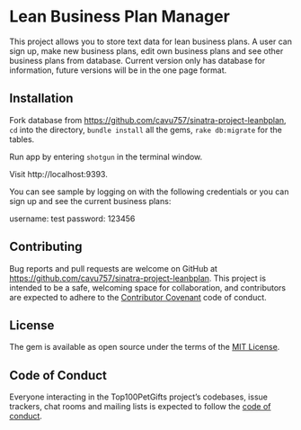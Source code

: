 # Lean Business Plan Manager

This project allows you to store text data for lean business plans.  A user can sign up, make new business plans, edit own business plans and see other business plans from database.  Current version only has database for information, future versions will be in the one page format.

## Installation

Fork database from https://github.com/cavu757/sinatra-project-leanbplan, `cd` into the directory, `bundle install` all the gems, `rake db:migrate` for the tables.

Run app by entering `shotgun` in the terminal window.

Visit http://localhost:9393.

You can see sample by logging on with the following credentials or you can sign up and see the current business plans:

username: test
password: 123456

## Contributing

Bug reports and pull requests are welcome on GitHub at https://github.com/cavu757/sinatra-project-leanbplan. This project is intended to be a safe, welcoming space for collaboration, and contributors are expected to adhere to the [Contributor Covenant](http://contributor-covenant.org) code of conduct.

## License

The gem is available as open source under the terms of the [MIT License](https://opensource.org/licenses/MIT).

## Code of Conduct

Everyone interacting in the Top100PetGifts project’s codebases, issue trackers, chat rooms and mailing lists is expected to follow the [code of conduct]().
